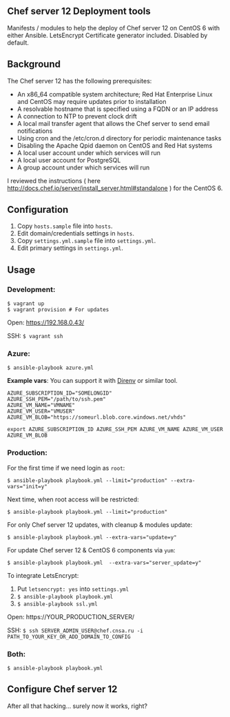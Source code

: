 ## Chef server 12 Deployment tools

Manifests / modules to help the deploy of Chef server 12 on CentOS 6 with either Ansible.
LetsEncrypt Certificate generator included. Disabled by default.

## Background

The Chef server 12 has the following prerequisites:

- An x86_64 compatible system architecture; Red Hat Enterprise Linux and CentOS may require updates prior to installation
- A resolvable hostname that is specified using a FQDN or an IP address
- A connection to NTP to prevent clock drift
- A local mail transfer agent that allows the Chef server to send email notifications
- Using cron and the /etc/cron.d directory for periodic maintenance tasks
- Disabling the Apache Qpid daemon on CentOS and Red Hat systems
- A local user account under which services will run
- A local user account for PostgreSQL
- A group account under which services will run

I reviewed the instructions ( here http://docs.chef.io/server/install_server.html#standalone ) for the CentOS 6.

## Configuration

1. Copy `hosts.sample` file into `hosts`.
2. Edit domain/credentials settings in `hosts`.
3. Copy `settings.yml.sample` file into `settings.yml`.
4. Edit primary settings in `settings.yml`.

## Usage

### Development:

    $ vagrant up
    $ vagrant provision # For updates

Open: https://192.168.0.43/

SSH: `$ vagrant ssh`

### Azure:

    $ ansible-playbook azure.yml

**Example vars**:
You can support it with [Direnv](https://github.com/zimbatm/direnv) or similar tool.

    AZURE_SUBSCRIPTION_ID="SOMELONGID"
    AZURE_SSH_PEM="/path/to/ssh.pem"
    AZURE_VM_NAME="VMNAME"
    AZURE_VM_USER="VMUSER"
    AZURE_VM_BLOB="https://someurl.blob.core.windows.net/vhds"

    export AZURE_SUBSCRIPTION_ID AZURE_SSH_PEM AZURE_VM_NAME AZURE_VM_USER AZURE_VM_BLOB

### Production:

For the first time if we need login as `root`:

    $ ansible-playbook playbook.yml --limit="production" --extra-vars="init=y"

Next time, when root access will be restricted:

    $ ansible-playbook playbook.yml --limit="production"

For only Chef server 12 updates, with cleanup & modules update:

    $ ansible-playbook playbook.yml --extra-vars="update=y"

For update Chef server 12 & CentOS 6 components via `yum`:

    $ ansible-playbook playbook.yml  --extra-vars="server_update=y"

To integrate LetsEncrypt:
1. Put `letsencrypt: yes` into `settings.yml`
2. `$ ansible-playbook playbook.yml`
3. `$ ansible-playbook ssl.yml`

Open: https://YOUR_PRODUCTION_SERVER/

SSH: `$ ssh SERVER_ADMIN_USER@chef.cnsa.ru -i PATH_TO_YOUR_KEY_OR_ADD_DOMAIN_TO_CONFIG`

### Both:

    $ ansible-playbook playbook.yml

## Configure Chef server 12

After all that hacking... surely now it works, right?
